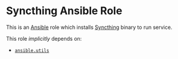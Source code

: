 # Syncthing Ansible Role

This is an [Ansible](https://www.ansible.com/) role which installs [Syncthing](https://syncthing.net/) binary to run service.

This role *implicitly* depends on:

- [`ansible.utils`](https://github.com/ansible-collections/ansible.utils)
